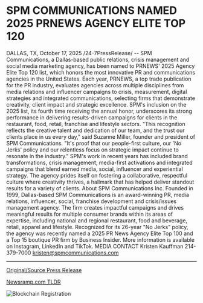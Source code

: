 # SPM COMMUNICATIONS NAMED 2025 PRNEWS AGENCY ELITE TOP 120

DALLAS, TX, October 17, 2025 /24-7PressRelease/ -- SPM Communications, a Dallas-based public relations, crisis management and social media marketing agency, has been named to PRNEWS' 2025 Agency Elite Top 120 list, which honors the most innovative PR and communications agencies in the United States.   Each year, PRNEWS, a top trade publication for the PR industry, evaluates agencies across multiple disciplines from media relations and influencer campaigns to crisis, measurement, digital strategies and integrated communications, selecting firms that demonstrate creativity, client impact and strategic excellence. SPM's inclusion on the 2025 list, its fourth time receiving the annual honor, underscores its strong performance in delivering results-driven campaigns for clients in the restaurant, food, retail, franchise and lifestyle sectors.  "This recognition reflects the creative talent and dedication of our team, and the trust our clients place in us every day," said Suzanne Miller, founder and president of SPM Communications. "It's proof that our people-first culture, our 'No Jerks' policy and our relentless focus on strategic impact continue to resonate in the industry."  SPM's work in recent years has included brand transformations, crisis management, media-first activations and integrated campaigns that blend earned media, social, influencer and experiential strategy. The agency prides itself on fostering a collaborative, respectful culture where creativity thrives, a hallmark that has helped deliver standout results for a variety of clients.  About SPM Communications Inc. Founded in 1999, Dallas-based SPM Communications is an award-winning PR, media relations, influencer, social, franchise development and crisis/issues management agency. The firm creates impactful campaigns and drives meaningful results for multiple consumer brands within its areas of expertise, including national and regional restaurant, food and beverage, retail, apparel and lifestyle. Recognized for its 26-year "No Jerks" policy, the agency was recently named a 2025 PR News Agency Elite Top 100 and a Top 15 boutique PR firm by Business Insider. More information is available on Instagram, LinkedIn and TikTok.  MEDIA CONTACT  Kristen Kauffman 214-379-7000 kristen@spmcommunications.com 

---

[Original/Source Press Release](https://www.24-7pressrelease.com/press-release/527769/spm-communications-named-2025-prnews-agency-elite-top-120)
                    

[Newsramp.com TLDR](https://newsramp.com/curated-news/spm-communications-named-to-prnews-2025-agency-elite-top-120-list/3be6b15a6c2526ff44b68b53fe6c7b7c) 

 

 



![Blockchain Registration](https://cdn.newsramp.app/24-7PressRelease/qrcode/2510/17/deepHdwq.webp)